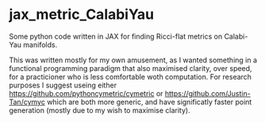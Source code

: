 # jax_metric_CalabiYau
 
Some python code written in JAX for finding Ricci-flat metrics on Calabi-Yau manifolds.

This was written mostly for my own amusement, as I wanted something in a functional programming paradigm that also maximised clarity, over speed, for a practicioner who is less comfortable woth computation. For research purposes I suggest useing either https://github.com/pythoncymetric/cymetric or https://github.com/Justin-Tan/cymyc which are both more generic, and have significatly faster point generation (mostly due to my wish to maximise clarity).

